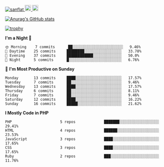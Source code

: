 <p align="left"> 
  <a href="https://github.com/sanflat/sanflat/">
    <img src="https://komarev.com/ghpvc/?username=sanflat" alt="sanflat" />
  </a>
  <a href="https://github.com/sanflat">
    <img height="20" src="https://img.shields.io/github/followers/sanflat?label=follow&logo=github&style=flat" />
  </a>
  <a href="http://qiita.com/sanflat">
    <img height="20" src="https://qiita-badge.apiapi.app/s/sanflat/posts.svg" />
  </a>
</p>

[![Anurag's GitHub stats](https://github-readme-stats.vercel.app/api?username=sanflat&count_private=true&show_icons=true&theme=radical)](https://github.com/anuraghazra/github-readme-stats)

[![trophy](https://github-profile-trophy.vercel.app/?username=sanflat&theme=onedark)](https://github.com/sanflat/github-profile-trophy)


**I'm a Night 🦉** 

```text
🌞 Morning    7 commits      ██░░░░░░░░░░░░░░░░░░░░░░░   9.46% 
🌆 Daytime    25 commits     ████████░░░░░░░░░░░░░░░░░   33.78% 
🌃 Evening    37 commits     ████████████░░░░░░░░░░░░░   50.0% 
🌙 Night      5 commits      █░░░░░░░░░░░░░░░░░░░░░░░░   6.76%

```
📅 **I'm Most Productive on Sunday** 

```text
Monday       13 commits     ████░░░░░░░░░░░░░░░░░░░░░   17.57% 
Tuesday      7 commits      ██░░░░░░░░░░░░░░░░░░░░░░░   9.46% 
Wednesday    13 commits     ████░░░░░░░░░░░░░░░░░░░░░   17.57% 
Thursday     6 commits      ██░░░░░░░░░░░░░░░░░░░░░░░   8.11% 
Friday       7 commits      ██░░░░░░░░░░░░░░░░░░░░░░░   9.46% 
Saturday     12 commits     ████░░░░░░░░░░░░░░░░░░░░░   16.22% 
Sunday       16 commits     █████░░░░░░░░░░░░░░░░░░░░   21.62%

```

**I Mostly Code in PHP** 

```text
PHP                      5 repos             ███████░░░░░░░░░░░░░░░░░░   29.41% 
HTML                     4 repos             ██████░░░░░░░░░░░░░░░░░░░   23.53% 
JavaScript               3 repos             ████░░░░░░░░░░░░░░░░░░░░░   17.65% 
CSS                      3 repos             ████░░░░░░░░░░░░░░░░░░░░░   17.65% 
Ruby                     2 repos             ███░░░░░░░░░░░░░░░░░░░░░░   11.76%

```
<!--END_SECTION:waka-->
